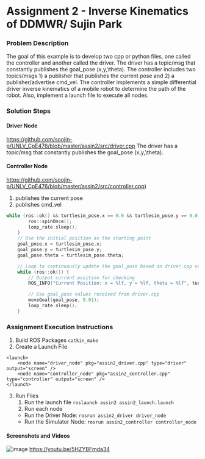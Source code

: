 # Assignment 2 - Inverse Kinematics of DDMWR/ Sujin Park

### Problem Description
The goal of this example is to develop two cpp or python files, one called the controller and another called the driver. The driver has a topic/msg that constantly publishes the goal_pose (x,y,\theta). The controller includes two topics/msgs 1) a publisher that publishes the current pose and 2) a publisher/advertise cmd_vel. The controller implements a simple differential driver inverse kinematics of a mobile robot to determine the path of the robot. Also, implement a launch file to execute all nodes. 

###  Solution Steps
#### Driver Node
https://github.com/soojin-p/UNLV_CpE476/blob/master/assin2/src/driver.cpp
The driver has a topic/msg that constantly publishes the goal_pose (x,y,\theta).

#### Controller Node
https://github.com/soojin-p/UNLV_CpE476/blob/master/assin2/src/controller.cpp)
1. publishes the current pose
2. publishes cmd_vel


```cpp
while (ros::ok() && turtlesim_pose.x == 0.0 && turtlesim_pose.y == 0.0) {
		ros::spinOnce();
		loop_rate.sleep();
	}
	// Use the initial position as the starting point
	goal_pose.x = turtlesim_pose.x;
	goal_pose.y = turtlesim_pose.y;
	goal_pose.theta = turtlesim_pose.theta;

	// Loop to continuously update the goal_pose based on driver.cpp values
	while (ros::ok()) {
		// Output current position for checking
		ROS_INFO("Current Position: x = %lf, y = %lf, theta = %lf", turtlesim_pose.x, turtlesim_pose.y, turtlesim_pose.theta);

		// Use goal_pose values received from driver.cpp
		moveGoal(goal_pose, 0.01);
		loop_rate.sleep();
	}
```
### Assignment Execution Instructions

1. Build ROS Packages
   ``` catkin_make ```
2. Create a Launch File
```
<launch>
    <node name="driver_node" pkg="assin2_driver.cpp" type="driver" output="screen" />
    <node name="controller_node" pkg="assin2_controller.cpp" type="controller" output="screen" />
</launch>

```
3. Run Files
   1. Run the launch file
      `roslaunch assin2 assin2_launch.launch`
   2. Run each node 
   - Run the Driver Node: `rosrun assin2_driver driver_node`
   - Run the Simulator Node: `rosrun assin2_controller controller_node`

#### Screenshots and Videos
![image](https://github.com/soojin-p/UNLV_CpE476/assets/72116811/db27c17e-d7fc-4455-9faa-28023a7bafc6)
https://youtu.be/5HZYBFmda34
